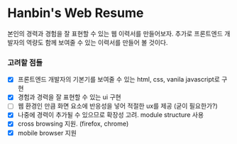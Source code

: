 # Hanbin's Web Resume

본인의 경력과 경험을 잘 표현할 수 있는 웹 이력서를 만들어보자.
추가로 프론트엔드 개발자의 역량도 함께 보여줄 수 있는 이력서를 만들어 볼 것이다.

### 고려할 점들

- [x] 프론트엔드 개발자의 기본기를 보여줄 수 있는 html, css, vanila javascript로 구현
- [x] 경험과 경력을 잘 표현할 수 있는 ui 구현
- [ ] 웹 환경인 만큼 화면 요소에 반응성을 넣어 적절한 ux를 제공 (굳이 필요한가?)
- [x] 나중에 경력이 추가될 수 있으므로 확장성 고려. module structure 사용
- [x] cross browsing 지원. (firefox, chrome)
- [x] mobile browser 지원
